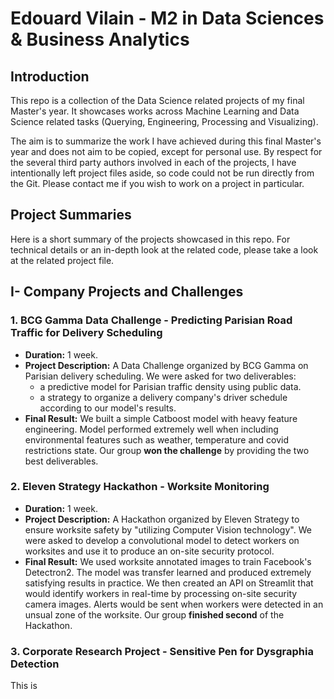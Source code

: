 # Edouard Vilain - M2 in Data Sciences & Business Analytics

## Introduction

This repo is a collection of the Data Science related projects of my final Master's year. It showcases works across Machine Learning and Data Science related tasks (Querying, Engineering, Processing and Visualizing). 

The aim is to summarize the work I have achieved during this final Master's year and does not aim to be copied, except for personal use. By respect for the several third party authors involved in each of the projects, I have intentionally left project files aside, so code could not be run directly from the Git. Please contact me if you wish to work on a project in particular.

## Project Summaries

Here is a short summary of the projects showcased in this repo. For technical details or an in-depth look at the related code, please take a look at the related project file.

## I- Company Projects and Challenges

### 1. BCG Gamma Data Challenge - Predicting Parisian Road Traffic for Delivery Scheduling

- **Duration:** 1 week.
- **Project Description:** A Data Challenge organized by BCG Gamma on Parisian delivery scheduling. We were asked for two deliverables:
  - a predictive model for Parisian traffic density using public data.
  - a strategy to organize a delivery company's driver schedule according to our model's results.
- **Final Result:** We built a simple Catboost model with heavy feature engineering. Model performed extremely well when including environmental features such as weather, temperature and covid restrictions state. Our group **won the challenge** by providing the two best deliverables.

### 2. Eleven Strategy Hackathon - Worksite Monitoring

- **Duration:** 1 week.
- **Project Description:** A Hackathon organized by Eleven Strategy to ensure worksite safety by "utilizing Computer Vision technology". We were asked to develop a convolutional model to detect workers on worksites and use it to produce an on-site security protocol.
- **Final Result:** We used worksite annotated images to train Facebook's Detectron2. The model was transfer learned and produced extremely satisfying results in practice. We then created an API on Streamlit that would identify workers in real-time by processing on-site security camera images. Alerts would be sent when workers were detected in an unsual zone of the worksite. Our group **finished second** of the Hackathon.

### 3. Corporate Research Project - Sensitive Pen for Dysgraphia Detection

This is
